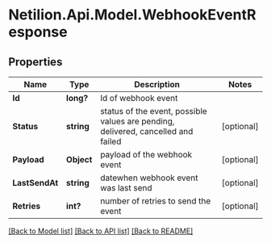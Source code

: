 # Netilion.Api.Model.WebhookEventResponse
## Properties

Name | Type | Description | Notes
------------ | ------------- | ------------- | -------------
**Id** | **long?** | Id of webhook event | 
**Status** | **string** | status of the event, possible values are pending, delivered, cancelled and failed | [optional] 
**Payload** | **Object** | payload of the webhook event | [optional] 
**LastSendAt** | **string** | datewhen webhook event was last send | [optional] 
**Retries** | **int?** | number of retries to send the event | [optional] 

[[Back to Model list]](../README.md#documentation-for-models) [[Back to API list]](../README.md#documentation-for-api-endpoints) [[Back to README]](../README.md)

